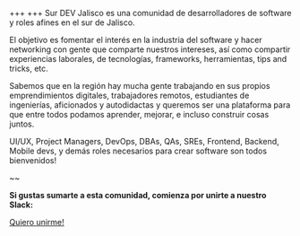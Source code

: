 +++
+++
Sur DEV Jalisco es una comunidad de desarrolladores de software y roles afines en el sur de Jalisco.

El objetivo es fomentar el interés en la industria del software y hacer networking con gente que comparte nuestros intereses, así como compartir experiencias laborales, de tecnologías, frameworks, herramientas, tips and tricks, etc.

Sabemos que en la región hay mucha gente trabajando en sus propios emprendimientos digitales, trabajadores remotos, estudiantes de ingenierías, aficionados y autodidactas y queremos ser una plataforma para que entre todos podamos aprender, mejorar, e incluso construir cosas juntos. 

UI/UX, Project Managers, DevOps, DBAs, QAs, SREs, Frontend, Backend, Mobile devs, y demás roles necesarios para crear software son todos bienvenidos!

~~

**Si gustas sumarte a esta comunidad, comienza por unirte a nuestro Slack:**

<a class="bg-accent text-dracula-dark text-xl rounded-lg px-5 py-3 inline-block my-4 font-bold transition-all hover:bg-accent-complement animate-custom-pulse hover:animate-none" href="https://join.slack.com/t/surdevjalisco/shared_invite/zt-1chexe5wk-9PsIVf92k7nNXyOErtAPYw">
  Quiero unirme! <i class="fa-solid fa-face-grin-hearts"></i>
</a>

